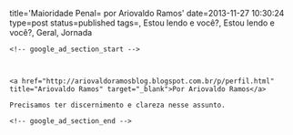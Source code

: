 title='Maioridade Penal= por Ariovaldo Ramos'
date=2013-11-27 10:30:24
type=post
status=published
tags=, Estou lendo e você?, Estou lendo e você?, Geral, Jornada
~~~~~~
<!-- google_ad_section_start -->



<a href="http://ariovaldoramosblog.blogspot.com.br/p/perfil.html" title="Ariovaldo Ramos" target="_blank">Por Ariovaldo Ramos</a>

Precisamos ter discernimento e clareza nesse assunto.

<!-- google_ad_section_end -->